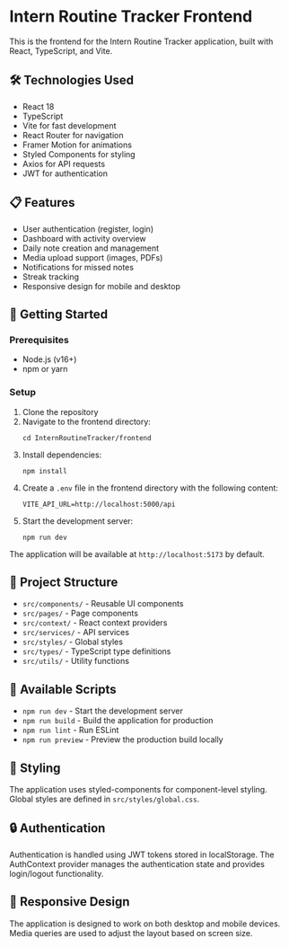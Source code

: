 # Intern Routine Tracker Frontend

This is the frontend for the Intern Routine Tracker application, built with React, TypeScript, and Vite.

## 🛠️ Technologies Used

- React 18
- TypeScript
- Vite for fast development
- React Router for navigation
- Framer Motion for animations
- Styled Components for styling
- Axios for API requests
- JWT for authentication

## 📋 Features

- User authentication (register, login)
- Dashboard with activity overview
- Daily note creation and management
- Media upload support (images, PDFs)
- Notifications for missed notes
- Streak tracking
- Responsive design for mobile and desktop

## 🚀 Getting Started

### Prerequisites

- Node.js (v16+)
- npm or yarn

### Setup

1. Clone the repository
2. Navigate to the frontend directory:
   ```
   cd InternRoutineTracker/frontend
   ```
3. Install dependencies:
   ```
   npm install
   ```
4. Create a `.env` file in the frontend directory with the following content:
   ```
   VITE_API_URL=http://localhost:5000/api
   ```
5. Start the development server:
   ```
   npm run dev
   ```

The application will be available at `http://localhost:5173` by default.

## 📁 Project Structure

- `src/components/` - Reusable UI components
- `src/pages/` - Page components
- `src/context/` - React context providers
- `src/services/` - API services
- `src/styles/` - Global styles
- `src/types/` - TypeScript type definitions
- `src/utils/` - Utility functions

## 🔧 Available Scripts

- `npm run dev` - Start the development server
- `npm run build` - Build the application for production
- `npm run lint` - Run ESLint
- `npm run preview` - Preview the production build locally

## 🎨 Styling

The application uses styled-components for component-level styling. Global styles are defined in `src/styles/global.css`.

## 🔒 Authentication

Authentication is handled using JWT tokens stored in localStorage. The AuthContext provider manages the authentication state and provides login/logout functionality.

## 📱 Responsive Design

The application is designed to work on both desktop and mobile devices. Media queries are used to adjust the layout based on screen size.
